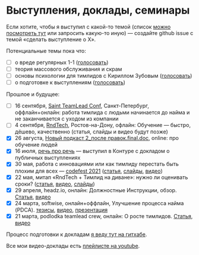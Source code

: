 # Выступления, доклады, семинары

Eсли хотите, чтобы я выступил с какой-то темой (список [можно посмотреть тут](topics.md) или запросить какую-то иную) — создайте github issue с темой «сделать выступление о Х».

Потенциальные темы пока что:
- [ ] о вреде регулярных 1-1 ([голосовать](https://github.com/sharovatov/teamlead/issues/8))
- [ ] теория массового обслуживания и скрам
- [ ] основы психологии для тимлидов с Кириллом Зубовым ([голосовать](https://github.com/sharovatov/teamlead/issues/9))
- [ ] о подготовке к выступлениям ([голосовать](https://github.com/sharovatov/teamlead/issues/10))

Прошлое и будущее:
- [ ] 16 сентября, [Saint TeamLead Conf](https://teamleadconf.ru/spb/2021/abstracts/7658), Санкт-Петербург, оффлайн+онлайн: работа тимлида с людьми начинается до найма и не заканчивается с уходом из компании
- [ ] 4 сентября, [RndTech](https://rndtech.pro/tpost/x589kgyzh1-obuchenie-bistro-dyoshevo-kachestvenno), Ростов-на-Дону, офлайн: Обучение — быстро, дёшево, качественно (статья, слайды и видео будут позже)
- [x] 26 августа, [Новый подкаст 2_после правок.final.doc](https://newpodcast2.live/podcast/vitalik-sharovatov-and-education/), online: про обучение людей
- [x] 16 июля, [речь про речь](https://www.youtube.com/watch?v=0DwEsMgMbj0&list=PLFtS8Ah0wZvWS37oveJ0-D5K6V7GWUpqY) — выступил в Контуре с докладом о публичных выступлениях
- [x] 30 мая, работа с инновациями или как тимлиду перестать быть плохим для всех — [codefest 2021](https://11.codefest.ru/lecture/1777) ([статья](talks/innovations.md), [слайды](talks/innovations.key), [видео](https://youtu.be/FHu6lyngi1g?list=PLFtS8Ah0wZvWS37oveJ0-D5K6V7GWUpqY))
- [x] 22 мая, митап «RndTech + Тимлид на диване»: нужно ли оценивать сроки? ([статья](talks/estimation_and_tracking.md), [видео](https://www.youtube.com/watch?v=quzrjdXKz2s), [слайды](talks/estimations.key))
- [x] 29 апреля, headz.io, онлайн: Должностные Инструкции, обзор. [Статья](talks/kdp.md), [видео]()
- [x] 24 марта, softwise, онлайн+оффлайн, Улучшение процесса найма (PDCA). [тезисы](talks/softwise-2021-03-24.md), [видео](https://www.youtube.com/watch?v=CuBmbnGeC6M), [презентация](talks/hiring-bulk-vs-iterations.key)
- [x] 21 марта, podlodka teamlead crew, онлайн: О росте тимлидов. [Статья](podlodka-2021-03-20.md), [видео](https://www.youtube.com/watch?v=-ZXhMJ4M9xI)

Процесс подготовки к докладам [я веду тут на гитхабе](talks/README.md).

Все мои видео-доклады есть [плейлисте на youtube](https://www.youtube.com/watch?v=-ZXhMJ4M9xI&list=PLFtS8Ah0wZvWS37oveJ0-D5K6V7GWUpqY).

